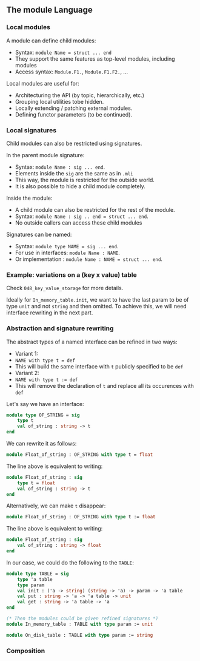 ## The module Language

### Local modules

A module can define child modules:

* Syntax: `module Name = struct ... end`
* They support the same features as top-level modules, including modules
* Access syntax: `Module.F1.`, `Module.F1.F2.`, ...

Local modules are useful for:

* Architecturing the API (by topic, hierarchically, etc.)
* Grouping local utilities tobe hidden.
* Locally extending / patching external modules.
* Defining functor parameters (to be continued).

### Local signatures

Child modules can also be restricted using signatures.

In the parent module signature:

* Syntax: `module Name : sig ... end`.
* Elements inside the `sig` are the same as in `.mli`
* This way, the module is restricted for the outside world.
* It is also possible to hide a child module completely.

Inside the module:

* A child module can also be restricted for the rest of the module.
* Syntax: `module Name : sig .. end = struct ... end`.
* No outside callers can access these child modules

Signatures can be named:

* Syntax: `module type NAME = sig ... end`.
* For use in interfaces: `module Name : NAME`.
* Or implementation : `module Name : NAME = struct ... end`.

### Example: variations on a (key x value) table

Check `048_key_value_storage` for more details.

Ideally for `In_memory_table.init`, we want to have the last param to be of type `unit` and not `string` and then omitted. To achieve this, we will need interface rewriting in the next part.

### Abstraction and signature rewriting

The abstract types of a named interface can be refined in two ways:

* Variant 1:
 * `NAME with type t = def`
 * This will build the same interface with `t` publicly specified to be `def`
* Variant 2:
 * `NAME with type t := def`
 * This will remove the declaration of `t` and replace all its occurences with `def`

Let's say we have an interface:

```ocaml
module type OF_STRING = sig
    type t
    val of_string : string -> t
end
```

We can rewrite it as follows:

```ocaml
module Float_of_string : OF_STRING with type t = float
```

The line above is equivalent to writing:

```ocaml
module Float_of_string : sig
    type t = float
    val of_string : string -> t
end
```

Alternatively, we can make `t` disappear:

```ocaml
module Float_of_string : OF_STRING with type t := float
```

The line above is equivalent to writing:

```ocaml
module Float_of_string : sig
    val of_string : string -> float
end
```

In our case, we could do the following to the `TABLE`:

```ocaml
module type TABLE = sig
    type 'a table
    type param
    val init : ('a -> string) (string -> 'a) -> param -> 'a table
    val put : string -> 'a -> 'a table -> unit
    val get : string -> 'a table -> 'a
end

(* Then the modules could be given refined signatures *)
module In_memory_table : TABLE with type param := unit

module On_disk_table : TABLE with type param := string
```

### Composition

